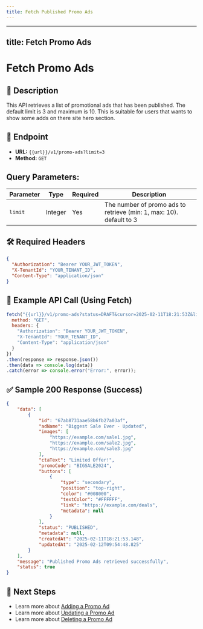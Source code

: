 ```yaml
---
title: Fetch Published Promo Ads
---
```


---
title: Fetch Promo Ads
---

# Fetch Promo Ads

## 📌 Description
This API retrieves a list of promotional ads that has been published. The default limit is 3 and maximum is 10.
This is suitable for users that wants to show some adds on there site hero section.

## 🔗 Endpoint
- **URL:** `{{url}}/v1/promo-ads?limit=3`
- **Method:** `GET`

## Query Parameters:
| Parameter | Type   | Required | Description                               |
|-----------|--------|----------|-------------------------------------------|
| `limit`   | Integer| Yes      | The number of promo ads to retrieve (min: 1, max: 10). default to 3 |

## 🛠️ Required Headers
```json
{
  "Authorization": "Bearer YOUR_JWT_TOKEN",
  "X-TenantId": "YOUR_TENANT_ID",
  "Content-Type": "application/json"
}
```

## 📡 Example API Call (Using Fetch)
```javascript
fetch("{{url}}/v1/promo-ads?status=DRAFT&cursor=2025-02-11T18:21:53Z&limit=1", {
  method: "GET",
  headers: {
    "Authorization": "Bearer YOUR_JWT_TOKEN",
    "X-TenantId": "YOUR_TENANT_ID",
    "Content-Type": "application/json"
  }
})
.then(response => response.json())
.then(data => console.log(data))
.catch(error => console.error("Error:", error));
```

## ✅ Sample 200 Response (Success)
```json
{
    "data": [
        {
            "id": "67ab8731aae58b6fb27a03af",
            "adName": "Biggest Sale Ever - Updated",
            "images": [
                "https://example.com/sale1.jpg",
                "https://example.com/sale2.jpg",
                "https://example.com/sale3.jpg"
            ],
            "ctaText": "Limited Offer!",
            "promoCode": "BIGSALE2024",
            "buttons": [
                {
                    "type": "secondary",
                    "position": "top-right",
                    "color": "#008000",
                    "textColor": "#FFFFFF",
                    "link": "https://example.com/deals",
                    "metadata": null
                }
            ],
            "status": "PUBLISHED",
            "metadata": null,
            "createdAt": "2025-02-11T18:21:53.148",
            "updatedAt": "2025-02-12T09:54:48.825"
        }
    ],
    "message": "Published Promo Ads retrieved successfully",
    "status": true
}
```


## 🔗 Next Steps
- Learn more about [Adding a Promo Ad](./add-promo-ad.md)
- Learn more about [Updating a Promo Ad](./update-promo-ad.md)
- Learn more about [Deleting a Promo Ad](./delete-promo-ad.md)

